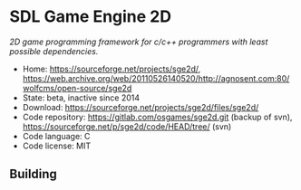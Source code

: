 # SDL Game Engine 2D

_2D game programming framework for c/c++ programmers with least possible dependencies._

- Home: https://sourceforge.net/projects/sge2d/, https://web.archive.org/web/20110526140520/http://agnosent.com:80/wolfcms/open-source/sge2d
- State: beta, inactive since 2014
- Download: https://sourceforge.net/projects/sge2d/files/sge2d/
- Code repository: https://gitlab.com/osgames/sge2d.git (backup of svn), https://sourceforge.net/p/sge2d/code/HEAD/tree/ (svn)
- Code language: C
- Code license: MIT

## Building
